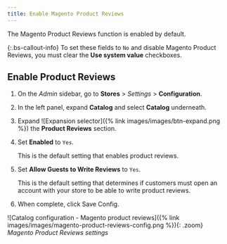 ```yaml
---
title: Enable Magento Product Reviews
---
```


The Magento Product Reviews function is enabled by default.

{:.bs-callout-info}
To set these fields to `No` and disable Magento Product Reviews, you must clear the **Use system value** checkboxes.

## Enable Product Reviews

1. On the _Admin_ sidebar, go to **Stores** > _Settings_ > **Configuration**.

1. In the left panel, expand **Catalog** and select **Catalog** underneath.

1. Expand ![Expansion selector]({% link images/images/btn-expand.png %}) the **Product Reviews** section.

1. Set **Enabled** to `Yes`.

   This is the default setting that enables product reviews.

1. Set **Allow Guests to Write Reviews** to `Yes`.

   This is the default setting that determines if customers must open an account with your store to be able to write product reviews.

1. When complete, click <span class="btn">Save Config</span>.

![Catalog configuration - Magento product reviews]({% link images/images/magento-product-reviews-config.png %}){: .zoom}
_Magento Product Reviews settings_
